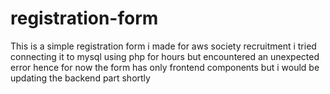 # registration-form
This is a simple registration form i made for aws society recruitment i tried connecting it to mysql using php for hours but encountered an unexpected error hence for now the form has only frontend components but i would be updating the backend part shortly

